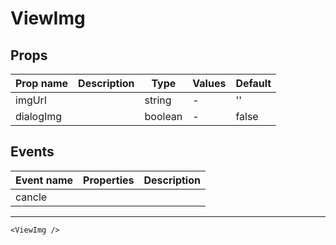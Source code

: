# ViewImg

## Props

| Prop name | Description | Type    | Values | Default |
| --------- | ----------- | ------- | ------ | ------- |
| imgUrl    |             | string  | -      | ''      |
| dialogImg |             | boolean | -      | false   |

## Events

| Event name | Properties | Description |
| ---------- | ---------- | ----------- |
| cancle     |            |

---

```vue live
<ViewImg />
```
